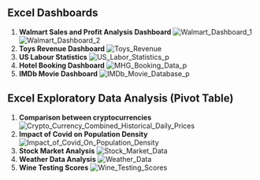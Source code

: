 ## Excel Dashboards
1. **Walmart Sales and Profit Analysis Dashboard**
   ![Walmart_Dashboard_1](https://github.com/Abhishekkumar1507/excel_projects/assets/76273548/7a9b5694-1ed6-4ee4-85c3-d87c5f6c1570)
   ![Walmart_Dashboard_2](https://github.com/Abhishekkumar1507/excel_projects/assets/76273548/f0be9631-6a9c-4a2f-a7d8-89e16bb75bc5)
3. **Toys Revenue Dashboard**
   ![Toys_Revenue](https://github.com/Abhishekkumar1507/excel_projects/assets/76273548/ff258287-72a1-4d7f-8212-1401ba94af5f)
3. **US Labour Statistics**
   ![US_Labor_Statistics_p](https://github.com/Abhishekkumar1507/excel_projects/assets/76273548/04aab9d6-aa1e-4913-be9c-d4fb307cf4a0)
4. **Hotel Booking Dashboard**
   ![MHG_Booking_Data_p](https://github.com/Abhishekkumar1507/excel_projects/assets/76273548/ec20a387-7ecf-4c76-947c-71fcb2159e88)
5. **IMDb Movie Dashboard**
   ![IMDb_Movie_Database_p](https://github.com/Abhishekkumar1507/excel_projects/assets/76273548/5a39522a-efe3-4e33-b1d2-c745aad67afb)

## Excel Exploratory Data Analysis (Pivot Table)
1. **Comparison between cryptocurrencies**
   ![Crypto_Currency_Combined_Historical_Daily_Prices](https://github.com/Abhishekkumar1507/excel_projects/assets/76273548/c3c2cc92-b395-4a7c-ae59-7a0d73bf03e2)
2. **Impact of Covid on Population Density**
   ![Impact_of_Covid_On_Population_Density](https://github.com/Abhishekkumar1507/excel_projects/assets/76273548/7dd3163f-9603-4539-b277-75f5263237ab)
3. **Stock Market Analysis**
   ![Stock_Market_Data](https://github.com/Abhishekkumar1507/excel_projects/assets/76273548/98ee7f43-2749-4f3e-b669-14d3c1acf6ca)
4. **Weather Data Analysis**
   ![Weather_Data](https://github.com/Abhishekkumar1507/excel_projects/assets/76273548/ea327cf6-c7ae-42f0-9a3b-2c68788c8cd7)
5. **Wine Testing Scores**
   ![Wine_Testing_Scores](https://github.com/Abhishekkumar1507/excel_projects/assets/76273548/0a4b1581-de01-4c28-ba0e-cc336e19f372)









